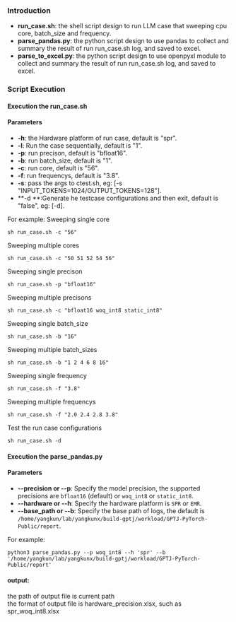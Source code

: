 ### Introduction
- **run_case.sh**: the shell script design to run LLM case that sweeping cpu core, batch_size and frequency.
- **parse_pandas.py**: the python script design to use pandas to collect and summary the result of run run_case.sh log, and saved to excel.
- **parse_to_excel.py**: the python script design to use openpyxl module to collect and summary the result of run run_case.sh log, and saved to excel.

### Script Execution

#### Execution the run_case.sh
#### Parameters
- **-h**: the Hardware platform of run case, default is "spr".
- **-l**: Run the case sequentially, default is "1".
- **-p**: run precison, default is "bfloat16".
- **-b**: run batch_size, default is "1".
- **-c**: run core, default is "56".
- **-f**: run frequencys, default is "3.8".
- **-s**: pass the args to ctest.sh, eg: [-s "INPUT_TOKENS=1024/OUTPUT_TOKENS=128"].
- **-d **:Generate he testcase configurations and then exit, default is "false", eg: [-d].  

For example:
Sweeping single core
```
sh run_case.sh -c "56"
``` 
Sweeping multiple cores
```
sh run_case.sh -c "50 51 52 54 56"
```
Sweeping single precison
```
sh run_case.sh -p "bfloat16"
```  
Sweeping multiple precisons
```
sh run_case.sh -c "bfloat16 woq_int8 static_int8"
``` 
Sweeping single batch_size
```
sh run_case.sh -b "16"
```
Sweeping multiple batch_sizes
```
sh run_case.sh -b "1 2 4 6 8 16"
```
Sweeping single frequency
```
sh run_case.sh -f "3.8"
```
Sweeping multiple frequencys
```
sh run_case.sh -f "2.0 2.4 2.8 3.8"
```
Test the run case configurations
```
sh run_case.sh -d
```

#### Execution the parse_pandas.py
#### Parameters
- **--precision or --p**: Specify the model precision, the supported precisions are `bfloat16` (default) or `woq_int8` or `static_int8`.
- **--hardware or --h**: Specify the hardware platform is `SPR` or `EMR`.
- **--base_path or --b**: Specify the base path of logs, the default is `/home/yangkun/lab/yangkunx/build-gptj/workload/GPTJ-PyTorch-Public/report`.

For example:

```
python3 parse_pandas.py --p woq_int8 --h 'spr' --b '/home/yangkun/lab/yangkunx/build-gptj/workload/GPTJ-PyTorch-Public/report'
```
#### output:  
the path of output file is current path  
the format of output file is hardware_precision.xlsx, such as spr_woq_int8.xlsx
